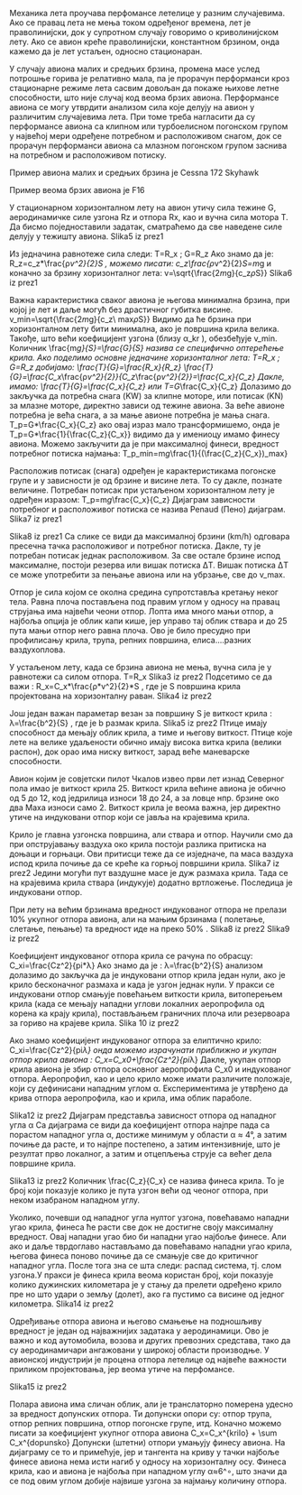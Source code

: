 Механика лета проучава перфомансе летелице у разним случајевима. 
Ако се правац лета не мења током одређеног времена, лет је праволинијски, док у супротном случају говоримо о криволинијском лету.
Ако се авион креће праволинијски, константном брзином, онда кажемо да је лет устаљен, односно стационаран.

У случају авиона малих и средњих брзина, промена масе услед потрошње горива је релативно мала, па је прорачун перформанси кроз стационарне режиме лета сасвим довољан да покаже њихове летне способности, што није случај код веома брзих авиона. Перформансе авиона се могу утврдити анализом сила које делују на авион у различитим случајевима лета. При томе треба нагласити да су перформансе авиона са клипном или турбоелисном погонском групом у највећој мери одређене потребном и расположивом снагом, док се прорачун перформанси авиона са млазном погонском групом заснива на потребном и расположивом потиску.

Пример авиона малих и средњих брзина је Cessna 172 Skyhawk

Пример веома брзих авиона је F16

У стационарном хоризонталном лету на авион утичу сила тежине G, аеродинамичке силе узгона Rz и отпора Rx, као и вучна сила мотора T. Да бисмо поједноставили задатак, сматраћемо да све наведене силе делују у тежишту авиона.
Slika5 iz prez1

Из једначина равнотеже сила следи: T=R_x ; G=R_z
Ако знамо да је: R_z=c_z*\frac{ρ*v^2}{2}*S
, можемо писати: c_z*\frac{ρ*v^2}{2}*S=m*g
и коначно за брзину хоризонталног лета: v=\sqrt{\frac{2*m*g}{c_z*ρ*S}}
Slika6 iz prez1

Важна карактеристика сваког авиона је његова минимална брзина, при којој је лет и даље могућ без драстичног губитка висине.
v_min=\sqrt{\frac{2*m*g}{c_z\ max*ρ*S}}
Видимо да ће брзина при хоризонталном лету бити минимална, ако је површина крила велика. 
Такође, што већи коефицијент узгона (близу α_kr ), обезбеђује v_min.
Количник \frac{m*g}{S}=\frac{G}{S} назива се специфично оптерећење крила.
Ако поделимо основне једначине хоризонталног лета: T=R_x ; G=R_z
добијамо: \frac{T}{G}=\frac{R_x}{R_z}
\frac{T}{G}=\frac{C_x*\frac{ρ*v^2}{2}}{C_z*\frac{ρ*v^2}{2}}=\frac{C_x}{C_z}
Дакле, имамо: \frac{T}{G}=\frac{C_x}{C_z} или T=G*\frac{C_x}{C_z}
Долазимо до закључка да потребна снага (KW) за клипне моторе, или потисак (KN) за млазне моторе, директно зависи од тежине авиона. За веће авионе потребна је већа снага, а за мање авионе потребна је мања снага.
T_p=G*\frac{C_x}{C_z} ако овај израз мало трансформишемо, онда је T_p=G*\frac{1}{\frac{C_z}{C_x}} видимо да у имениоцу имамо финесу авиона.
Можемо закључити да је при максималној финеси, вредност потребног потиска најмања: T_p_min=m*g*\frac{1}{(\frac{C_z}{C_x})_max}

Расположив потисак (снага) одређен је карактеристикама погонске групе и у зависности је од брзине и висине лета. То су дакле, познате величине.
Потребан потисак при устаљеном хоризонталном лету је одређен изразом: T_p=m*g*\frac{C_x}{C_z}
Дијаграм зависности потребног и расположивог потиска се назива Penaud (Пено) дијаграм.
Slika7 iz prez1

Slika8 iz prez1
Са слике се види да максималној брзини (km/h) одговара пресечна тачка расположивог и потребног потиска. Дакле, ту је потребан потисак једнак расположивом. За све остале брзине испод максималне, постоји резерва или вишак потиска ∆T. 
Вишак потиска ∆T се може употребити за пењање авиона или на убрзање, све до v_max. 

Отпор је сила којом се околна средина супротставља кретању неког тела. Равна плоча постављена под правим углом у односу на правац струјања има највећи чеони отпор.
Лопта има много мањи отпор, а најбоља опција је облик капи кише, јер управо тај облик ствара и до 25 пута мањи отпор него равна плоча. Ово је било пресудно при профилисању крила, трупа, репних површина, елиса....разних ваздухоплова.

У устаљеном лету, када се брзина авиона не мења, вучна сила је у равнотежи са силом отпора. T=R_x
Slika3 iz prez2
Подсетимо се да важи : R_x=C_x*\frac{ρ*v^2}{2}*S
, где је S површина крила пројектована на хоризонталну раван.
Slika4 iz prez2

Још један важан параметар везан за површину S је виткост крила : λ=\frac{b^2}{S} , где је b размак крила.
Slika5 iz prez2
Птице имају способност да мењају облик крила, а тиме и његову виткост. Птице које лете на велике удаљености обично имају висока витка крила (велики распон), док орао има ниску виткост, зарад веће маневарске способности.

Авион којим је совјетски пилот Чкалов извео први лет изнад Северног пола имао је виткост крила 25.
Виткост крила већине авиона је обично од 5 до 12, код једрилица износи 18 до 24, а за ловце нпр. брзине око два Маха износи само 2.
Виткост крила је веома важна, јер директно утиче на индуковани отпор који се јавља на крајевима крила.

Крило је главна узгонска површина, али ствара и отпор.
Научили смо да при опструјавању ваздуха око крила постоји разлика притиска на доњаци и горњаци. Ови притисци теже да се изједначе, па маса ваздуха испод крила почиње да се креће ка горњој површини крила.
Slika7 iz prez2
Једини могући пут ваздушне масе је дуж размаха крила. Тада се на крајевима крила ствара (индукује) додатно вртложење. Последица је индуковани отпор.

При лету на већим брзинама вредност индукованог отпора не прелази 10% укупног отпора авиона, али на мањим брзинама ( полетање, слетање, пењање) та вредност иде на преко 50% .
Slika8 iz prez2
Slika9 iz prez2

Коефицијент индукованог отпора крила се рачуна по обрасцу: C_xi=\frac{Cz^2}{pi*λ}
Ако знамо да је : λ=\frac{b^2}{S} анализом долазимо до закључка да је индуковани отпор крила један нули, ако је крило бесконачног размаха и када је узгон једнак нули.
У пракси се индуковани отпор смањује повећањем виткости крила, витоперењем крила (када се мењају нападни углови локалних аеропрофила од корена ка крају крила), постављањем граничних плоча или резервоара за гориво на крајеве крила.
Slika 10 iz prez2

Ако знамо коефицијент индукованог отпора за елиптично крило: C_xi=\frac{Cz^2}{pi*λ}
онда можемо израчунати приближно и укупан отпор крила авиона : C_x=C_x0+\frac{Cz^2}{pi*λ}
Дакле, укупан отпор крила авиона је збир отпора основног аеропрофила C_x0 и индукованог отпора.
Аеропрофил, као и цело крило може имати различите положаје, који су дефинисани нападним углом α. 
Експериментима је утврђено да крива отпора аеропрофила, као и крила, има облик параболе.

Slika12 iz prez2
Дијаграм представља зависност отпора од нападног угла α
Са дијаграма се види да коефицијент отпора најпре пада са порастом нападног угла α, достиже минимум у области α ≈ 4°, а затим почиње да расте, и то најпре постепено, а затим интензивније, што је резултат прво локалног, а затим и отцепљења струје са већег дела површине крила.

Slika13 iz prez2
Количник \frac{C_z}{C_x} се назива финеса крила.
То је број који показује колико је пута узгон већи од чеоног отпора, при неком изабраном нападном углу.

Уколико, почевши од нападног угла нултог узгона, повећавамо нападни угао крила, финеса ће расти све док не достигне своју максималну вредност. Овај нападни угао био би нападни угао најбоље финесе.
Али ако и даље тврдоглаво настављамо да повећавамо нападни угао крила, његова финеса поново почиње да се смањује све до критичног нападног угла.
После тога зна се шта следи: распад система, тј. слом узгона.У пракси је финеса крила веома користан број, који показује колико дужинских километара је у стању да прелети одређено крило пре но што удари о земљу (долет), ако га пустимо са висине од једног километра.
Slika14 iz prez2

Одређивање отпора авиона и његово смањење на подношљиву вредност је један од најважнијих задатака у аеродинамици. Ово је важно и код аутомобила, возова и других превозних средстава, тако да су аеродинамичари ангажовани у широкој области производње.
У авионској индустрији је процена отпора летелице од највеће важности приликом пројектовања, јер веома утиче на перфомансе.

Slika15 iz prez2

Полара авиона има сличан облик, али је транслаторно померена удесно за вредност допунских отпора. Ти допунски опори су: отпор трупа, отпор репних површина, отпор погонске групе, итд. Коначно можемо писати за коефицијент укупног отпора авиона C_x=C_x^{krilo} + \sum C_x^{dopunsko}
Допунски (штетни) отпори умањују финесу авиона. На дијаграму се то и примећује, јер и тангента на криву у тачки најбоље финесе авиона нема исти нагиб у односу на хоризонталну осу.
Финеса крила, као и авиона је најбоља при нападном углу α≈6^∘, што значи да се под овим углом добије највише узгона за најмању количину отпора.
